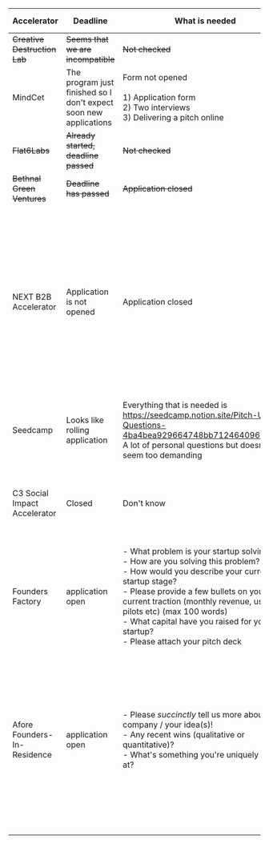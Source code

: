 | Accelerator                  | Deadline                                                          | What is needed                                                                                                                                                                                                                                                                                                                                | Location requirements                                                                                           | Notes                                                                                                                                                                                                                                                                                                                |
| ---------------------------- | ----------------------------------------------------------------- | --------------------------------------------------------------------------------------------------------------------------------------------------------------------------------------------------------------------------------------------------------------------------------------------------------------------------------------------- | --------------------------------------------------------------------------------------------------------------- | -------------------------------------------------------------------------------------------------------------------------------------------------------------------------------------------------------------------------------------------------------------------------------------------------------------------- |
| ~~Creative Destruction Lab~~ | ~~Seems that we are incompatible~~                                | ~~Not checked~~                                                                                                                                                                                                                                                                                                                               | ~~Not sure~~                                                                                                    |                                                                                                                                                                                                                                                                                                                      |
| MindCet                      | The program just finished so I don't expect soon new applications | Form not opened<br><br>1) Application form<br>2) Two interviews<br>3) Delivering a pitch online                                                                                                                                                                                                                                               | - there will be one week on-site in London, UK<br>- Others online                                               |                                                                                                                                                                                                                                                                                                                      |
| ~~Flat6Labs~~                | ~~Already started, deadline passed~~                              | ~~Not checked~~                                                                                                                                                                                                                                                                                                                               | ~~Based in Egypt/Oman/UAE~~                                                                                     | ~~They are focused on other sectors~~                                                                                                                                                                                                                                                                                |
| ~~Bethnal Green Ventures~~   | ~~Deadline has passed~~                                           | ~~Application closed~~                                                                                                                                                                                                                                                                                                                        | ~~Six week hybrid programme~~                                                                                   |                                                                                                                                                                                                                                                                                                                      |
| NEXT B2B Accelerator         | Application is not opened                                         | Application closed                                                                                                                                                                                                                                                                                                                            | - First and last two weeks are in person, the remaining program is hosted mainly virtually                      | - connect to the industry network of Vali and ESMT<br>- connect to investors and entrepreneurs of the Berlin startup ecosystem<br>- access our co-working space and rooftop terrace <br>- access outstanding mentors and coaches<br>- receive perks, such as AWS or Notion, access to co-working space and many more |
| Seedcamp                     | Looks like rolling application                                    | Everything that is needed is https://seedcamp.notion.site/Pitch-Us-Questions-4ba4bea929664748bb71246409630d78. A lot of personal questions but doesn't seem too demanding                                                                                                                                                                     | Not specified                                                                                                   | have 9 1bn+ companies<br>Crazy people                                                                                                                                                                                                                                                                                |
| C3 Social Impact Accelerator | Closed                                                            | Don't know                                                                                                                                                                                                                                                                                                                                    | anywhere globally                                                                                               | - Have an early-stage startup operational for one year with at least a Minimum Viable Product (Seed-stage and pre-series A startups)                                                                                                                                                                                 |
| Founders Factory             | application open                                                  | - What problem is your startup solving?<br>- How are you solving this problem?<br>- How would you describe your current startup stage?<br>- Please provide a few bullets on your current traction (monthly revenue, users, pilots etc) (max 100 words)<br>- What capital have you raised for your startup?<br>- Please attach your pitch deck | - London (HQ) • New York • Berlin • Milan • Singapore • Johannesburg • Bratislava • Perth • Lagos • The Bahamas | Since 2015, Founders Factory’s 300+ portfolio companies have raised $1bn follow-on capital.                                                                                                                                                                                                                          |
| Afore Founders-In-Residence  | application open                                                  | - Please *succinctly* tell us more about your company / your idea(s)!<br>- Any recent wins (qualitative or quantitative)?<br>- What's something you're uniquely strong at?                                                                                                                                                                    | 3                                                                                                               | full-time<br>- Bespoke 1:1 support focused on accelerating you to PMF.<br>- Afore Hive: access to our network of 10,000+ prospective customers and design partners.<br>- A selective, curated group of 5 to 8 FIRs will join the residency.<br>= Flexible funding - we will invest $100K or more.<br>                |
|                              |                                                                   |                                                                                                                                                                                                                                                                                                                                               |                                                                                                                 |                                                                                                                                                                                                                                                                                                                      |
